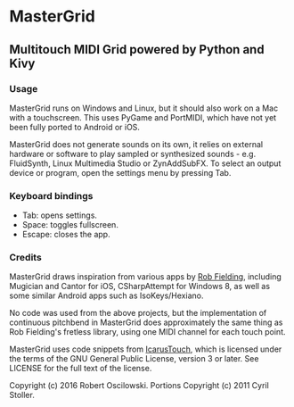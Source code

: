 # MasterGrid
## Multitouch MIDI Grid powered by Python and Kivy

### Usage
MasterGrid runs on Windows and Linux, but it should also work on a Mac with a touchscreen.
This uses PyGame and PortMIDI, which have not yet been fully ported to Android or iOS.

MasterGrid does not generate sounds on its own, it relies on external hardware or software
to play sampled or synthesized sounds - e.g. FluidSynth, Linux Multimedia Studio or ZynAddSubFX.
To select an output device or program, open the settings menu by pressing Tab.

### Keyboard bindings
* Tab: opens settings.
* Space: toggles fullscreen.
* Escape: closes the app.

### Credits
MasterGrid draws inspiration from various apps by [Rob Fielding](https://github.com/rfielding),
including Mugician and Cantor for iOS, CSharpAttempt for Windows 8,
as well as some similar Android apps such as IsoKeys/Hexiano.

No code was used from the above projects, but the implementation of continuous pitchbend
in MasterGrid does approximately the same thing as Rob Fielding's fretless library,
using one MIDI channel for each touch point.

MasterGrid uses code snippets from [IcarusTouch](http://github.com/stocyr/IcarusTouch),
which is licensed under the terms of the GNU General Public License, version 3 or later.
See LICENSE for the full text of the license.

Copyright (c) 2016 Robert Oscilowski.
Portions Copyright (c) 2011 Cyril Stoller.
